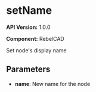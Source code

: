 # setName

**API Version:** 1.0.0

**Component:** RebelCAD

Set node's display name

## Parameters

- **name**: New name for the node

